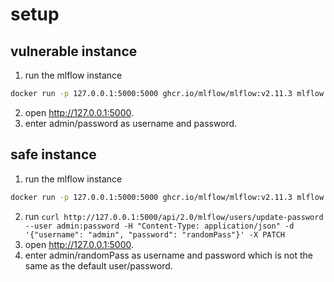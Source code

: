 # setup 
## vulnerable instance
1. run the mlflow instance
```bash
docker run -p 127.0.0.1:5000:5000 ghcr.io/mlflow/mlflow:v2.11.3 mlflow server --app-name basic-auth --host 0.0.0.0 --port 5000
```
2. open http://127.0.0.1:5000.
3. enter admin/password as username and password.

## safe instance
1. run the mlflow instance
```bash
docker run -p 127.0.0.1:5000:5000 ghcr.io/mlflow/mlflow:v2.11.3 mlflow server --app-name basic-auth --host 0.0.0.0 --port 5000
```
2. run `curl http://127.0.0.1:5000/api/2.0/mlflow/users/update-password --user admin:password -H "Content-Type: application/json" -d '{"username": "admin", "password": "randomPass"}' -X PATCH`
2. open http://127.0.0.1:5000.
3. enter admin/randomPass as username and password which is not the same as the default user/password.
